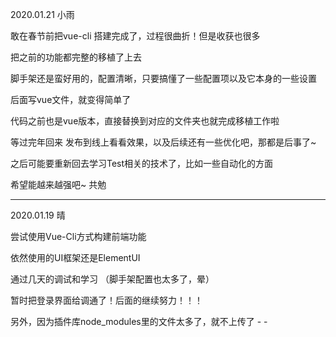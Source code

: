 2020.01.21 小雨

敢在春节前把vue-cli 搭建完成了，过程很曲折！但是收获也很多

把之前的功能都完整的移植了上去

脚手架还是蛮好用的，配置清晰，只要搞懂了一些配置项以及它本身的一些设置

后面写vue文件，就变得简单了

代码之前也是vue版本，直接替换到对应的文件夹也就完成移植工作啦

等过完年回来 发布到线上看看效果，以及后续还有一些优化吧，那都是后事了~

之后可能要重新回去学习Test相关的技术了，比如一些自动化的方面

希望能越来越强吧~ 共勉

-------------------------------------
2020.01.19 晴

尝试使用Vue-Cli方式构建前端功能

依然使用的UI框架还是ElementUI

通过几天的调试和学习 （脚手架配置也太多了，晕）

暂时把登录界面给调通了！后面的继续努力！！！

另外，因为插件库node_modules里的文件太多了，就不上传了 - -
